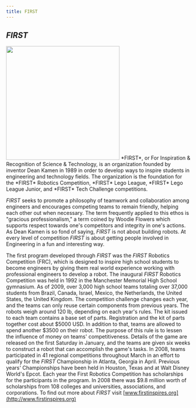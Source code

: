 ```yaml
---
title: FIRST
---
```

## *FIRST*
<img src="{{ site.url }}/assets/img/FIRST-logos/FIRST-logo.png" style="width:310px;" class="float-left">
*FIRST*, or For Inspiration & Recognition of Science & Technology, is an organization founded by inventor Dean Kamen in 1989 in order to develop ways to inspire students in engineering and technology fields. The organization is the foundation for the *FIRST* Robotics Competition, *FIRST* Lego League, *FIRST* Lego League Junior, and *FIRST* Tech Challenge competitions.

*FIRST* seeks to promote a philosophy of teamwork and collaboration among engineers and encourages competing teams to remain friendly, helping each other out when necessary. The term frequently applied to this ethos is "gracious professionalism," a term coined by Woodie Flowers which supports respect towards one's competitors and integrity in one's actions. As Dean Kamen is so fond of saying, *FIRST* is not about building robots. At every level of competition *FIRST* is about getting people involved in Engineering in a fun and interesting way.

The first program developed through *FIRST* was the *FIRST* Robotics Competition (FRC), which is designed to inspire high school students to become engineers by giving them real world experience working with professional engineers to develop a robot. The inaugural *FIRST* Robotics Competition was held in 1992 in the Manchester Memorial High School gymnasium. As of 2009, over 3,000 high school teams totaling over 37,000 students from Brazil, Canada, Israel, Mexico, the Netherlands, the United States, the United Kingdom. The competition challenge changes each year, and the teams can only reuse certain components from previous years. The robots weigh around 120 lb, depending on each year's rules. The kit issued to each team contains a base set of parts. Registration and the kit of parts together cost about $5000 USD. In addition to that, teams are allowed to spend another $3500 on their robot. The purpose of this rule is to lessen the influence of money on teams' competitiveness. Details of the game are released on the first Saturday in January, and the teams are given six weeks to construct a robot that can accomplish the game's tasks. In 2008, teams participated in 41 regional competitions throughout March in an effort to qualify for the *FIRST* Championship in Atlanta, Georgia in April. Previous years' Championships have been held in Houston, Texas and at Walt Disney World's Epcot. Each year the First Robotics Competition has scholarships for the participants in the program. In 2008 there was $9.8 million worth of scholarships from 108 colleges and universities, associations, and corporations. To find out more about *FIRST* visit [www.firstinspires.org](http://www.firstinspires.org)
